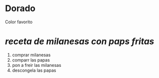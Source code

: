 # Dorado
Color favorito
# *receta de milanesas con paps fritas*
1. comprar milanesas
2. comparr las papas
3. pon a freir las milanesas
4. descongela las papas
